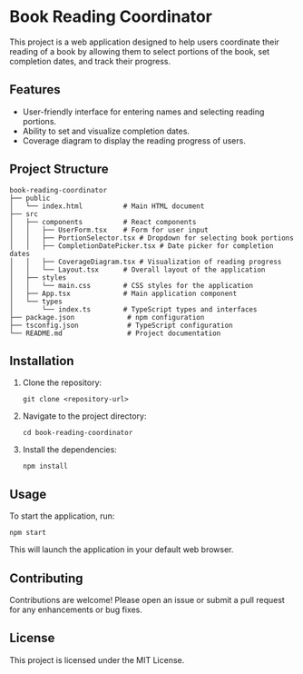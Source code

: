 # Book Reading Coordinator

This project is a web application designed to help users coordinate their reading of a book by allowing them to select portions of the book, set completion dates, and track their progress. 

## Features

- User-friendly interface for entering names and selecting reading portions.
- Ability to set and visualize completion dates.
- Coverage diagram to display the reading progress of users.

## Project Structure

```
book-reading-coordinator
├── public
│   └── index.html          # Main HTML document
├── src
│   ├── components          # React components
│   │   ├── UserForm.tsx    # Form for user input
│   │   ├── PortionSelector.tsx # Dropdown for selecting book portions
│   │   ├── CompletionDatePicker.tsx # Date picker for completion dates
│   │   ├── CoverageDiagram.tsx # Visualization of reading progress
│   │   └── Layout.tsx      # Overall layout of the application
│   ├── styles
│   │   └── main.css        # CSS styles for the application
│   ├── App.tsx             # Main application component
│   └── types
│       └── index.ts        # TypeScript types and interfaces
├── package.json             # npm configuration
├── tsconfig.json            # TypeScript configuration
└── README.md                # Project documentation
```

## Installation

1. Clone the repository:
   ```
   git clone <repository-url>
   ```
2. Navigate to the project directory:
   ```
   cd book-reading-coordinator
   ```
3. Install the dependencies:
   ```
   npm install
   ```

## Usage

To start the application, run:
```
npm start
```
This will launch the application in your default web browser.

## Contributing

Contributions are welcome! Please open an issue or submit a pull request for any enhancements or bug fixes.

## License

This project is licensed under the MIT License.